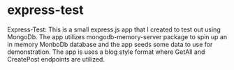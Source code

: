 # express-test
Express-Test:
This is a small express.js app that I created to test out using MongoDb.
The app utilizes mongodb-memory-server package to spin up an in memory MonboDb database and the app seeds some data to use for demonstration.
The app is uses a blog style format where GetAll and CreatePost endpoints are utilized.
